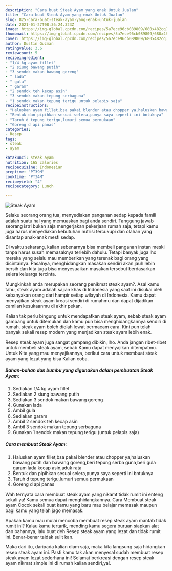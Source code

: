 ```yaml
---
description: "Cara buat Steak Ayam yang enak Untuk Jualan"
title: "Cara buat Steak Ayam yang enak Untuk Jualan"
slug: 825-cara-buat-steak-ayam-yang-enak-untuk-jualan
date: 2021-01-27T08:36:24.323Z
image: https://img-global.cpcdn.com/recipes/5a7ece96cb089809/680x482cq70/steak-ayam-foto-resep-utama.jpg
thumbnail: https://img-global.cpcdn.com/recipes/5a7ece96cb089809/680x482cq70/steak-ayam-foto-resep-utama.jpg
cover: https://img-global.cpcdn.com/recipes/5a7ece96cb089809/680x482cq70/steak-ayam-foto-resep-utama.jpg
author: Dustin Guzman
ratingvalue: 3.6
reviewcount: 5
recipeingredient:
- "1/4 kg ayam fillet"
- "2 siung bawang putih"
- "3 sendok makan bawang goreng"
- " lada"
- " gula"
- " garam"
- "2 sendok teh kecap asin"
- "3 sendok makan tepung serbaguna"
- "1 sendok makan tepung terigu untuk pelapis saja"
recipeinstructions:
- "Haluskan ayam fillet,bsa pakai blender atau chopper ya,haluskan bawang putih dan bawang goreng,beri tepung serba guna,beri gula garam lada kecap asin,aduk rata"
- "Bentuk dan pipihkan sesuai selera,punya saya seperti ini bntuknya"
- "Taruh d tepung terigu,lumuri semua permukaan"
- "Goreng d api panas"
categories:
- Resep
tags:
- steak
- ayam

katakunci: steak ayam 
nutrition: 165 calories
recipecuisine: Indonesian
preptime: "PT39M"
cooktime: "PT34M"
recipeyield: "4"
recipecategory: Lunch

---
```



![Steak Ayam](https://img-global.cpcdn.com/recipes/5a7ece96cb089809/680x482cq70/steak-ayam-foto-resep-utama.jpg)

Selaku seorang orang tua, menyediakan panganan sedap kepada famili adalah suatu hal yang memuaskan bagi anda sendiri. Tanggung jawab seorang istri bukan saja mengerjakan pekerjaan rumah saja, tetapi kamu juga harus menyediakan kebutuhan nutrisi tercukupi dan olahan yang disantap anak-anak mesti sedap.

Di waktu  sekarang, kalian sebenarnya bisa membeli panganan instan meski tanpa harus susah memasaknya terlebih dahulu. Tetapi banyak juga lho mereka yang selalu mau memberikan yang terenak bagi orang yang dicintainya. Pasalnya, menghidangkan masakan sendiri akan jauh lebih bersih dan kita juga bisa menyesuaikan masakan tersebut berdasarkan selera keluarga tercinta. 



Mungkinkah anda merupakan seorang penikmat steak ayam?. Asal kamu tahu, steak ayam adalah sajian khas di Indonesia yang saat ini disukai oleh kebanyakan orang dari hampir setiap wilayah di Indonesia. Kamu dapat menyajikan steak ayam kreasi sendiri di rumahmu dan dapat dijadikan camilan kesukaanmu di akhir pekan.

Kalian tak perlu bingung untuk mendapatkan steak ayam, sebab steak ayam gampang untuk ditemukan dan kamu pun bisa menghidangkannya sendiri di rumah. steak ayam boleh diolah lewat bermacam cara. Kini pun telah banyak sekali resep modern yang menjadikan steak ayam lebih enak.

Resep steak ayam juga sangat gampang dibikin, lho. Anda jangan ribet-ribet untuk membeli steak ayam, sebab Kamu dapat menyajikan ditempatmu. Untuk Kita yang mau menyajikannya, berikut cara untuk membuat steak ayam yang lezat yang bisa Kalian coba.

<!--inarticleads1-->

##### Bahan-bahan dan bumbu yang digunakan dalam pembuatan Steak Ayam:

1. Sediakan 1/4 kg ayam fillet
1. Sediakan 2 siung bawang putih
1. Sediakan 3 sendok makan bawang goreng
1. Gunakan  lada
1. Ambil  gula
1. Sediakan  garam
1. Ambil 2 sendok teh kecap asin
1. Ambil 3 sendok makan tepung serbaguna
1. Gunakan 1 sendok makan tepung terigu (untuk pelapis saja)




<!--inarticleads2-->

##### Cara membuat Steak Ayam:

1. Haluskan ayam fillet,bsa pakai blender atau chopper ya,haluskan bawang putih dan bawang goreng,beri tepung serba guna,beri gula garam lada kecap asin,aduk rata
1. Bentuk dan pipihkan sesuai selera,punya saya seperti ini bntuknya
1. Taruh d tepung terigu,lumuri semua permukaan
1. Goreng d api panas




Wah ternyata cara membuat steak ayam yang nikamt tidak rumit ini enteng sekali ya! Kamu semua dapat menghidangkannya. Cara Membuat steak ayam Cocok sekali buat kamu yang baru mau belajar memasak maupun bagi kamu yang telah jago memasak.

Apakah kamu mau mulai mencoba membuat resep steak ayam mantab tidak rumit ini? Kalau kamu tertarik, mending kamu segera buruan siapkan alat dan bahannya, lalu buat deh Resep steak ayam yang lezat dan tidak rumit ini. Benar-benar taidak sulit kan. 

Maka dari itu, daripada kalian diam saja, maka kita langsung saja hidangkan resep steak ayam ini. Pasti kamu tak akan menyesal sudah membuat resep steak ayam lezat sederhana ini! Selamat berkreasi dengan resep steak ayam nikmat simple ini di rumah kalian sendiri,ya!.

